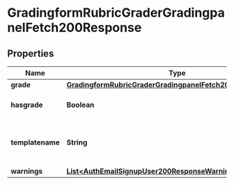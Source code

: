 

# GradingformRubricGraderGradingpanelFetch200Response


## Properties

| Name | Type | Description | Notes |
|------------ | ------------- | ------------- | -------------|
|**grade** | [**GradingformRubricGraderGradingpanelFetch200ResponseGrade**](GradingformRubricGraderGradingpanelFetch200ResponseGrade.md) |  |  |
|**hasgrade** | **Boolean** | Does the user have a grade? |  |
|**templatename** | **String** | The template to use when rendering this data |  |
|**warnings** | [**List&lt;AuthEmailSignupUser200ResponseWarningsInner&gt;**](AuthEmailSignupUser200ResponseWarningsInner.md) |  |  [optional] |



